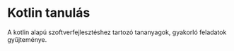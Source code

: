 # Kotlin tanulás
A kotlin alapú szoftverfejlesztéshez tartozó tananyagok, gyakorló feladatok gyűjteménye.
